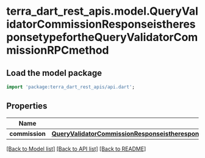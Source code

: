 # terra_dart_rest_apis.model.QueryValidatorCommissionResponseistheresponsetypefortheQueryValidatorCommissionRPCmethod

## Load the model package
```dart
import 'package:terra_dart_rest_apis/api.dart';
```

## Properties
Name | Type | Description | Notes
------------ | ------------- | ------------- | -------------
**commission** | [**QueryValidatorCommissionResponseistheresponsetypefortheQueryValidatorCommissionRPCmethodCommission**](QueryValidatorCommissionResponseistheresponsetypefortheQueryValidatorCommissionRPCmethodCommission.md) |  | [optional] 

[[Back to Model list]](../README.md#documentation-for-models) [[Back to API list]](../README.md#documentation-for-api-endpoints) [[Back to README]](../README.md)


